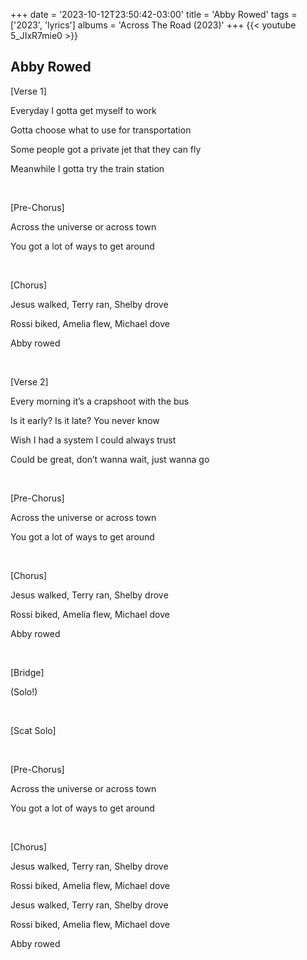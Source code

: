 +++
date = '2023-10-12T23:50:42-03:00'
title = 'Abby Rowed'
tags = ['2023',  'lyrics']
albums = 'Across The Road (2023)'
+++
{{< youtube 5_JIxR7mie0 >}}

## Abby Rowed

[Verse 1]

Everyday I gotta get myself to work

Gotta choose what to use for transportation

Some people got a private jet that they can fly

Meanwhile I gotta try the train station

&nbsp;

[Pre-Chorus]

Across the universe or across town

You got a lot of ways to get around

&nbsp;

[Chorus]

Jesus walked, Terry ran, Shelby drove

Rossi biked, Amelia flew, Michael dove

Abby rowed

&nbsp;

[Verse 2]

Every morning it’s a crapshoot with the bus

Is it early? Is it late? You never know

Wish I had a system I could always trust

Could be great, don’t wanna wait, just wanna go

&nbsp;

[Pre-Chorus]

Across the universe or across town

You got a lot of ways to get around

&nbsp;

[Chorus]

Jеsus walked, Terry ran, Shelby drovе

Rossi biked, Amelia flew, Michael dove

Abby rowed

&nbsp;

[Bridge]

(Solo!)

&nbsp;

[Scat Solo]

&nbsp;

[Pre-Chorus]

Across the universe or across town

You got a lot of ways to get around

&nbsp;

[Chorus]

Jesus walked, Terry ran, Shelby drove

Rossi biked, Amelia flew, Michael dove

Jesus walked, Terry ran, Shelby drove

Rossi biked, Amelia flew, Michael dove

Abby rowed